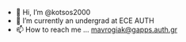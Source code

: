 - 👋 Hi, I’m @kotsos2000
- 🌱 I’m currently an undergrad at ECE AUTH
- 📫 How to reach me ... mavrogiak@gapps.auth.gr
<!---
kotsos2000/kotsos2000 is a ✨ special ✨ repository because its `README.md` (this file) appears on your GitHub profile.
You can click the Preview link to take a look at your changes.
--->
